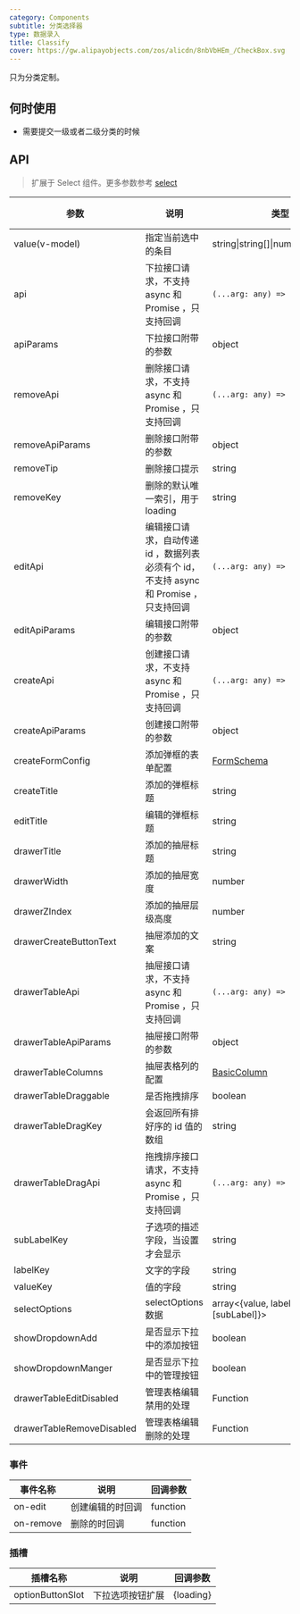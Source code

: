 ```yaml
---
category: Components
subtitle: 分类选择器
type: 数据录入
title: Classify
cover: https://gw.alipayobjects.com/zos/alicdn/8nbVbHEm_/CheckBox.svg
---
```


只为分类定制。

## 何时使用

- 需要提交一级或者二级分类的时候

## API

> 扩展于 Select 组件。更多参数参考 [select](./select-cn)

| 参数 | 说明 | 类型 | 默认值 | 版本 |
| --- | --- | --- | --- | --- |
| value(v-model) | 指定当前选中的条目 | string\|string\[]\|number\|number\[] | - |  |
| api | 下拉接口请求，不支持 async 和 Promise ，只支持回调 | `(...arg: any) => Promise<any>` | - |  |
| apiParams | 下拉接口附带的参数 | object | {} |  |
| removeApi | 删除接口请求，不支持 async 和 Promise ，只支持回调 | `(...arg: any) => Promise<any>` | - |  |
| removeApiParams | 删除接口附带的参数 | object | {} |  |
| removeTip | 删除接口提示 | string | - |  |
| removeKey | 删除的默认唯一索引，用于 loading | string | id |  |
| editApi | 编辑接口请求，自动传递 id ，数据列表必须有个 id，不支持 async 和 Promise ，只支持回调 | `(...arg: any) => Promise<any>` | - |  |
| editApiParams | 编辑接口附带的参数 | object | {} |  |
| createApi | 创建接口请求，不支持 async 和 Promise ，只支持回调 | `(...arg: any) => Promise<any>` | - |  |
| createApiParams | 创建接口附带的参数 | object | {} |  |
| createFormConfig | 添加弹框的表单配置 | [FormSchema](https://github.com/fe6/water-pro/blob/next/components/form-pro/src/types/form.ts#L126) | {} |  |
| createTitle | 添加的弹框标题 | string | 添加 |  |
| editTitle | 编辑的弹框标题 | string | 编辑 |  |
| drawerTitle | 添加的抽屉标题 | string | 管理 |  |
| drawerWidth | 添加的抽屉宽度 | number | 650 |  |
| drawerZIndex | 添加的抽屉层级高度 | number | 1000 |  |
| drawerCreateButtonText | 抽屉添加的文案 | string | 添加 |  |
| drawerTableApi | 抽屉接口请求，不支持 async 和 Promise ，只支持回调 | `(...arg: any) => Promise<any>` | - |  |
| drawerTableApiParams | 抽屉接口附带的参数 | object | {} |  |
| drawerTableColumns | 抽屉表格列的配置 | [BasicColumn](https://github.com/fe6/water-pro/blob/next/components/table-pro/src/types/table.ts#414) | - |  |
| drawerTableDraggable | 是否拖拽排序 | boolean | - |  |
| drawerTableDragKey | 会返回所有排好序的 id 值的数组 | string | id |  |
| drawerTableDragApi | 拖拽排序接口请求，不支持 async 和 Promise ，只支持回调 | `(...arg: any) => Promise<any>` | - |  |
| subLabelKey | 子选项的描述字段，当设置才会显示 | string | - |  |
| labelKey | 文字的字段 | string | label |  |
| valueKey | 值的字段 | string | value |  |
| selectOptions | selectOptions 数据 | array&lt;{value, label, [subLabel]}> | - |  |
| showDropdownAdd | 是否显示下拉中的添加按钮 | boolean | true |  |
| showDropdownManger | 是否显示下拉中的管理按钮 | boolean | true |  |
| drawerTableEditDisabled | 管理表格编辑禁用的处理 | Function | () => false | 4.12.0 |
| drawerTableRemoveDisabled | 管理表格编辑删除的处理 | Function | () => false | 4.12.0 |

### 事件

| 事件名称  | 说明             | 回调参数 |
| --------- | ---------------- | -------- |
| on-edit   | 创建编辑的时回调 | function |
| on-remove | 删除的时回调     | function |

### 插槽

| 插槽名称         | 说明             | 回调参数  |
| ---------------- | ---------------- | --------- |
| optionButtonSlot | 下拉选项按钮扩展 | {loading} |
